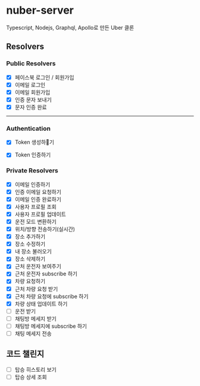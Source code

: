 # nuber-server
Typescript, Nodejs, Graphql, Apollo로 만든 Uber 클론

## Resolvers 

### Public Resolvers

- [x] 페이스북 로그인 / 회원가입
- [x] 이메일 로그인
- [x] 이메일 회원가입 
- [x] 인증 문자 보내기
- [x] 문자 인증 완료 
---

### Authentication
- [x] Token 생성하기
- [x] Token 인증하기 


### Private Resolvers 

- [x] 이메일 인증하기 
- [x] 인증 이메일 요청하기
- [x] 이메일 인증 완료하기
- [x] 사용자 프로필 조회 
- [x] 사용자 프로필 업데이트 
- [x] 운전 모드 변환하기
- [x] 위치/방향 전송하기(실시간) 
- [x] 장소 추가하기 
- [x] 장소 수정하기 
- [x] 내 장소 불러오기
- [x] 장소 삭제하기 
- [x] 근처 운전자 보여주기 
- [x] 근처 운전자 subscribe 하기 
- [x] 차량 요청하기
- [x] 근처 차량 요청 받기
- [x] 근처 차량 요청에 subscribe 하기 
- [x] 차량 상태 업데이트 하기
- [ ] 운전 받기
- [ ] 채팅방 메세지 받기 
- [ ] 채팅방 메세지에 subscribe 하기 
- [ ] 채팅 메세지 전송 

## 코드 챌린지 
- [ ] 탑승 히스토리 보기 
- [ ] 탑승 상세 조회 
